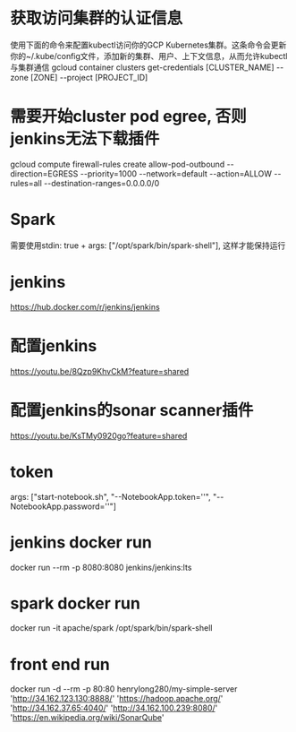 
# 获取访问集群的认证信息
使用下面的命令来配置kubectl访问你的GCP Kubernetes集群。这条命令会更新你的~/.kube/config文件，添加新的集群、用户、上下文信息，从而允许kubectl与集群通信
gcloud container clusters get-credentials [CLUSTER_NAME] --zone [ZONE] --project [PROJECT_ID]

# 需要开始cluster pod egree, 否则jenkins无法下载插件
gcloud compute firewall-rules create allow-pod-outbound --direction=EGRESS --priority=1000 --network=default --action=ALLOW --rules=all --destination-ranges=0.0.0.0/0

# Spark
需要使用stdin: true + args: ["/opt/spark/bin/spark-shell"], 这样才能保持运行


# jenkins
https://hub.docker.com/r/jenkins/jenkins

# 配置jenkins
https://youtu.be/8Qzp9KhvCkM?feature=shared
# 配置jenkins的sonar scanner插件
https://youtu.be/KsTMy0920go?feature=shared

# token

args: ["start-notebook.sh", "--NotebookApp.token=''", "--NotebookApp.password=''"]


# jenkins docker run
docker run --rm -p 8080:8080 jenkins/jenkins:lts

# spark docker run
docker run -it apache/spark /opt/spark/bin/spark-shell

# front end run
docker run -d --rm -p 80:80 henrylong280/my-simple-server 'http://34.162.123.130:8888/' 'https://hadoop.apache.org/' 'http://34.162.37.65:4040/' 'http://34.162.100.239:8080/' 'https://en.wikipedia.org/wiki/SonarQube'
